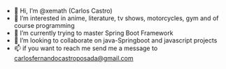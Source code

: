 - 👋 Hi, I’m @xemath (Carlos Castro)
- 👀 I’m interested in anime, literature, tv shows, motorcycles, gym and of course programming
- 🌱 I’m currently trying to master Spring Boot Framework
- 💞️ I’m looking to collaborate on java-Springboot and javascript projects
- 📫 if you want to reach me send me a message to carlosfernandocastroposada@gmail.com

<!---
xemath/xemath is a ✨ special ✨ repository because its `README.md` (this file) appears on your GitHub profile.
You can click the Preview link to take a look at your changes.
--->
